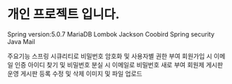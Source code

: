 # 개인 프로젝트 입니다.

Spring version:5.0.7
MariaDB
Lombok
Jackson
Coobird
Spring security
Java Mail

주요기능
스프링 시큐리티로 비밀번호 암호화 및 사용자별 권한 부여
회원가입 시 이메일 인증
아이디 찾기 및 비밀번호 분실 시 이메일로 비밀번호 새로 부여
회원제 게시판 운영
게시판 등록 수정 및 삭제 
이미지 및 파일 업로드
